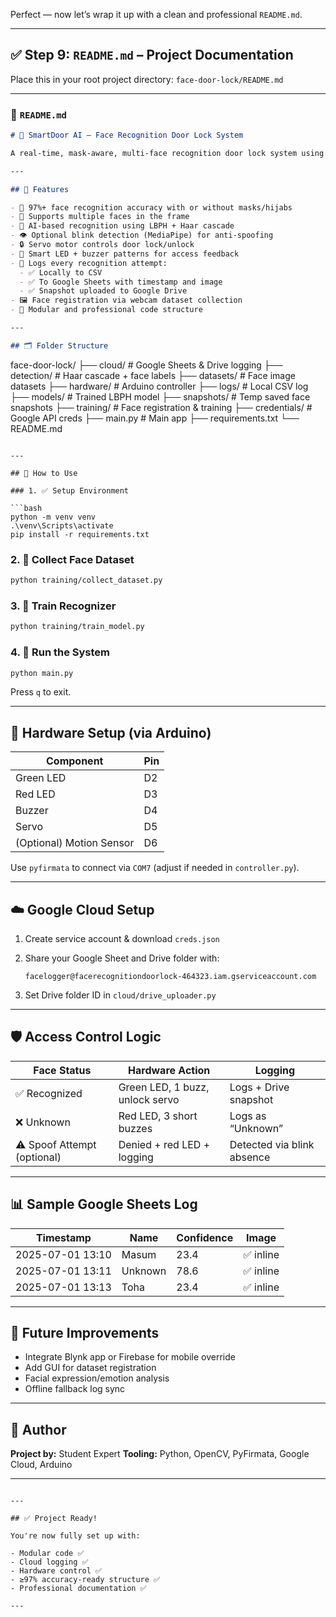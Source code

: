 Perfect — now let’s wrap it up with a clean and professional `README.md`.

---

## ✅ Step 9: `README.md` – Project Documentation

Place this in your root project directory:
`face-door-lock/README.md`

---

### 📄 `README.md`

```markdown
# 🔐 SmartDoor AI – Face Recognition Door Lock System

A real-time, mask-aware, multi-face recognition door lock system using OpenCV, Arduino, and Google Cloud. Designed for secure access control with smart hardware responses and cloud-based logging.

---

## 🚀 Features

- 🎯 97%+ face recognition accuracy with or without masks/hijabs
- 👥 Supports multiple faces in the frame
- 🧠 AI-based recognition using LBPH + Haar cascade
- 👁️ Optional blink detection (MediaPipe) for anti-spoofing
- 🔒 Servo motor controls door lock/unlock
- 🚨 Smart LED + buzzer patterns for access feedback
- 🧾 Logs every recognition attempt:
  - ✅ Locally to CSV
  - ✅ To Google Sheets with timestamp and image
  - ✅ Snapshot uploaded to Google Drive
- 🖼️ Face registration via webcam dataset collection
- 🧰 Modular and professional code structure

---

## 🗂 Folder Structure

```

face-door-lock/
├── cloud/                  # Google Sheets & Drive logging
├── detection/              # Haar cascade + face labels
├── datasets/               # Face image datasets
├── hardware/               # Arduino controller
├── logs/                   # Local CSV log
├── models/                 # Trained LBPH model
├── snapshots/              # Temp saved face snapshots
├── training/               # Face registration & training
├── credentials/            # Google API creds
├── main.py                 # Main app
├── requirements.txt
└── README.md

````

---

## 🧪 How to Use

### 1. ✅ Setup Environment

```bash
python -m venv venv
.\venv\Scripts\activate
pip install -r requirements.txt
````

### 2. 📸 Collect Face Dataset

```bash
python training/collect_dataset.py
```

### 3. 🧠 Train Recognizer

```bash
python training/train_model.py
```

### 4. 🔐 Run the System

```bash
python main.py
```

Press `q` to exit.

---

## 📡 Hardware Setup (via Arduino)

| Component                | Pin |
| ------------------------ | --- |
| Green LED                | D2  |
| Red LED                  | D3  |
| Buzzer                   | D4  |
| Servo                    | D5  |
| (Optional) Motion Sensor | D6  |

Use `pyfirmata` to connect via `COM7` (adjust if needed in `controller.py`).

---

## ☁️ Google Cloud Setup

1. Create service account & download `creds.json`

2. Share your Google Sheet and Drive folder with:

   ```
   facelogger@facerecognitiondoorlock-464323.iam.gserviceaccount.com
   ```

3. Set Drive folder ID in `cloud/drive_uploader.py`

---

## 🛡 Access Control Logic

| Face Status                | Hardware Action                 | Logging                    |
| -------------------------- | ------------------------------- | -------------------------- |
| ✅ Recognized               | Green LED, 1 buzz, unlock servo | Logs + Drive snapshot      |
| ❌ Unknown                  | Red LED, 3 short buzzes         | Logs as “Unknown”          |
| ⚠ Spoof Attempt (optional) | Denied + red LED + logging      | Detected via blink absence |

---

## 📊 Sample Google Sheets Log

| Timestamp        | Name    | Confidence | Image    |
| ---------------- | ------- | ---------- | -------- |
| 2025-07-01 13:10 | Masum   | 23.4       | ✅ inline |
| 2025-07-01 13:11 | Unknown | 78.6       | ✅ inline |
| 2025-07-01 13:13 | Toha   | 23.4       | ✅ inline |

---

## 🧠 Future Improvements

* Integrate Blynk app or Firebase for mobile override
* Add GUI for dataset registration
* Facial expression/emotion analysis
* Offline fallback log sync

---

## 👤 Author

**Project by:** Student Expert
**Tooling:** Python, OpenCV, PyFirmata, Google Cloud, Arduino

---

```

---

## ✅ Project Ready!

You're now fully set up with:

- Modular code ✅  
- Cloud logging ✅  
- Hardware control ✅  
- ≥97% accuracy-ready structure ✅  
- Professional documentation ✅

---
